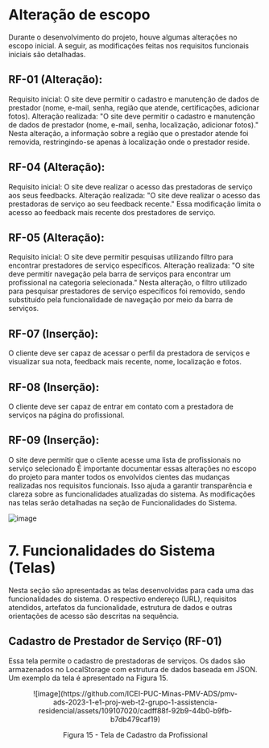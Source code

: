 # Alteração de escopo
Durante o desenvolvimento do projeto, houve algumas alterações no escopo inicial. A seguir, as modificações feitas nos requisitos funcionais iniciais são detalhadas.
## RF-01 (Alteração):
Requisito inicial: O site deve permitir o cadastro e manutenção de dados de prestador (nome, e-mail, senha, região que atende, certificações, adicionar fotos).
Alteração realizada: "O site deve permitir o cadastro e manutenção de dados de prestador (nome, e-mail, senha, localização, adicionar fotos)." Nesta alteração, a informação sobre a região que o prestador atende foi removida, restringindo-se apenas à localização onde o prestador reside.
## RF-04 (Alteração):
Requisito inicial: O site deve realizar o acesso das prestadoras de serviço aos seus feedbacks.
Alteração realizada: "O site deve realizar o acesso das prestadoras de serviço ao seu feedback recente." Essa modificação limita o acesso ao feedback mais recente dos prestadores de serviço.
## RF-05 (Alteração):
Requisito inicial: O site deve permitir pesquisas utilizando filtro para encontrar prestadores de serviço específicos.
Alteração realizada: "O site deve permitir navegação pela barra de serviços para encontrar um profissional na categoria selecionada." Nesta alteração, o filtro utilizado para pesquisar prestadores de serviço específicos foi removido, sendo substituído pela funcionalidade de navegação por meio da barra de serviços.
## RF-07 (Inserção):
O cliente deve ser capaz de acessar o perfil da prestadora de serviços e visualizar sua nota, feedback mais recente, nome, localização e fotos.
## RF-08 (Inserção):
O cliente deve ser capaz de entrar em contato com a prestadora de serviços na página do profissional.
## RF-09 (Inserção):
O site deve permitir que o cliente acesse uma lista de profissionais no serviço selecionado
É importante documentar essas alterações no escopo do projeto para manter todos os envolvidos cientes das mudanças realizadas nos requisitos funcionais. Isso ajuda a garantir transparência e clareza sobre as funcionalidades atualizadas do sistema. As modificações nas telas serão detalhadas na seção de Funcionalidades do Sistema.

![image](https://github.com/ICEI-PUC-Minas-PMV-ADS/pmv-ads-2023-1-e1-proj-web-t2-grupo-1-assistencia-residencial/assets/109107020/b4258731-9a63-4138-9398-9267a032021c)

#  7. Funcionalidades do Sistema (Telas)
Nesta seção são apresentadas as telas desenvolvidas para cada uma das funcionalidades do sistema. O respectivo endereço (URL), requisitos atendidos, artefatos da funcionalidade, estrutura de dados e outras orientações de acesso são descritas na sequência. 

##  Cadastro de Prestador de Serviço (RF-01)
Essa tela permite o cadastro de prestadoras de serviços. Os dados são armazenados no LocalStorage com estrutura de dados baseada em JSON. Um exemplo da tela é apresentado na Figura 15.

<figure align="center">
![image](https://github.com/ICEI-PUC-Minas-PMV-ADS/pmv-ads-2023-1-e1-proj-web-t2-grupo-1-assistencia-residencial/assets/109107020/cadff88f-92b9-44b0-b9fb-b7db479caf19)
<p align="center">Figura 15 - Tela de Cadastro da Profissional</p> 
 

   



